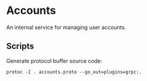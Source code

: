 # Accounts

An internal service for managing user accounts.

## Scripts

Generate protocol buffer source code:

```console
protoc -I . accounts.proto --go_out=plugins=grpc:.
```
